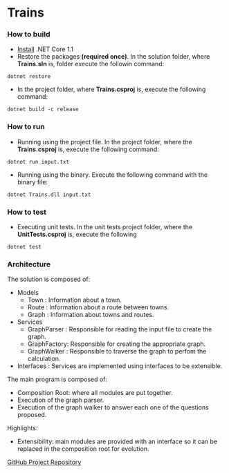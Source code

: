 # Trains

### How to build

* [Install](https://www.microsoft.com/net/download/core#/current) .NET Core 1.1 
* Restore the packages **(required once)**. In the solution folder, where **Trains.sln** is, folder execute the followin command:

```
dotnet restore
```

* In the project folder, where **Trains.csproj** is, execute the following command: 

```
dotnet build -c release
```
### How to run

* Running using the project file. In the project folder, where the **Trains.csproj** is, execute the following command: 

```
dotnet run input.txt
```

* Running using the binary. Execute the following command with the binary file:

```
dotnet Trains.dll input.txt
```
### How to test

* Executing unit tests. In the unit tests project folder, where the **UnitTests.csproj** is, execute the following

```
dotnet test
```

### Architecture

The solution is composed of:

* Models
    * Town        : Information about a town.
    * Route       : Information about a route between towns.
    * Graph       : Information about towns and routes.
* Services
    * GraphParser : Responsible for reading the input file to create the graph.
    * GraphFactory: Responsible for creating the appropriate graph.
    * GraphWalker : Responsible to traverse the graph to perfom the calculation.
* Interfaces      : Services are implemented using interfaces to be extensible.

The main program is composed of:

* Composition Root: where all modules are put together.
* Execution of the graph parser.
* Execution of the graph walker to answer each one of the questions proposed.

Highlights:
* Extensibility: main modules are provided with an interface so it can be replaced in the composition root for evolution.

[GitHub Project Repository](https://github.com/mstama/Trains)

